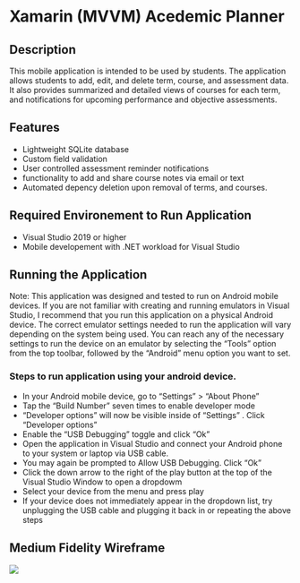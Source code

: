 # Xamarin (MVVM) Acedemic Planner 

## Description

This mobile application is intended to be used by students. The application allows students to add, edit, and delete term, course, and assessment data. It also provides summarized and detailed views of courses for each term, and notifications for upcoming performance and objective assessments.  



## Features 
* Lightweight SQLite database
* Custom field validation
* User controlled assessment reminder notifications
* functionality to add and share course notes via email or text
* Automated depency deletion upon removal of terms, and courses.

## Required Environement to Run Application
* Visual Studio 2019 or higher
* Mobile developement with .NET workload for Visual Studio

## Running the Application
Note: This application was designed and tested to run on Android mobile devices. If you are not familiar with creating and running emulators in Visual Studio, I recommend that you run this application on a physical Android device. The correct emulator settings needed to run the application will vary depending on the system being used. You can reach any of the necessary settings to run the device on an emulator by selecting the “Tools” option  from the top toolbar, followed by the “Android” menu option you want to set.  

### Steps to run application using your android device. 
* In your Android mobile device, go to “Settings” > “About Phone”
* Tap the “Build Number” seven times to enable developer mode
* “Developer options” will now be visible inside of “Settings” . Click “Developer options”
* Enable the “USB Debugging” toggle and click “Ok”
* Open the application in Visual Studio and connect your Android phone to your system or laptop via USB cable.
* You may again be prompted to Allow USB Debugging. Click “Ok” 
* Click the down arrow to the right of the play button at the top of the Visual Studio Window to open a dropdowm
* Select your device from the menu and press play
* If your device does not immediately appear in the dropdown list, try unplugging the USB cable and plugging it back in or repeating the above steps

## Medium Fidelity Wireframe
![](https://raw.githubusercontent.com/JohannaSarad/Xamarin_MVVM_AcedemicTermPlanner/master/AcedemicTermPlannerWireframe.png)
